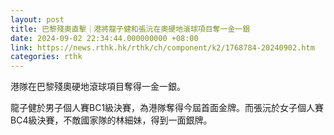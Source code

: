 ```yaml
---
layout: post
title: 巴黎殘奧直擊｜港將龍子健和張沅在奧硬地滾球項目奪一金一銀
date: 2024-09-02 22:34:44.000000000 +08:00
link: https://news.rthk.hk/rthk/ch/component/k2/1768784-20240902.htm
categories: rthk
---
```


港隊在巴黎殘奧硬地滾球項目奪得一金一銀。

龍子健於男子個人賽BC1級決賽，為港隊奪得今屆首面金牌。而張沅於女子個人賽BC4級決賽，不敵國家隊的林細妹，得到一面銀牌。
